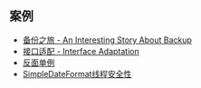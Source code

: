 ## 案例

* [备份之旅 - An Interesting Story About Backup](../docs/backup.md)
* [接口适配 - Interface Adaptation](../docs/xslt-case.md)
* [反面单例](../docs/stupid-singleton.md)
* [SimpleDateFormat线程安全性](../docs/simple-date-format-thread-safe.md)
